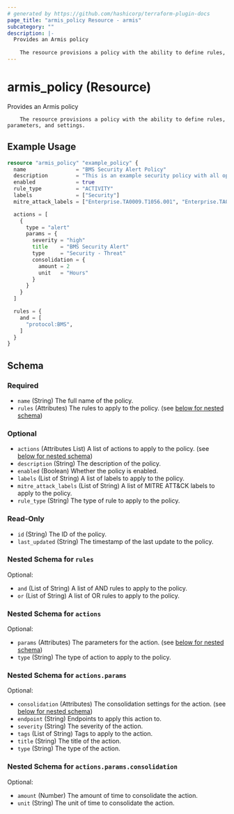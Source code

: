```yaml
---
# generated by https://github.com/hashicorp/terraform-plugin-docs
page_title: "armis_policy Resource - armis"
subcategory: ""
description: |-
  Provides an Armis policy
  
  	The resource provisions a policy with the ability to define rules, parameters, and settings.
---
```


# armis_policy (Resource)

Provides an Armis policy

		The resource provisions a policy with the ability to define rules, parameters, and settings.

## Example Usage

```terraform
resource "armis_policy" "example_policy" {
  name                = "BMS Security Alert Policy"
  description         = "This is an example security policy with all options."
  enabled             = true
  rule_type           = "ACTIVITY"
  labels              = ["Security"]
  mitre_attack_labels = ["Enterprise.TA0009.T1056.001", "Enterprise.TA0009.T1056.004"]

  actions = [
    {
      type = "alert"
      params = {
        severity = "high"
        title    = "BMS Security Alert"
        type     = "Security - Threat"
        consolidation = {
          amount = 2
          unit   = "Hours"
        }
      }
    }
  ]

  rules = {
    and = [
      "protocol:BMS",
    ]
  }
}
```

<!-- schema generated by tfplugindocs -->
## Schema

### Required

- `name` (String) The full name of the policy.
- `rules` (Attributes) The rules to apply to the policy. (see [below for nested schema](#nestedatt--rules))

### Optional

- `actions` (Attributes List) A list of actions to apply to the policy. (see [below for nested schema](#nestedatt--actions))
- `description` (String) The description of the policy.
- `enabled` (Boolean) Whether the policy is enabled.
- `labels` (List of String) A list of labels to apply to the policy.
- `mitre_attack_labels` (List of String) A list of MITRE ATT&CK labels to apply to the policy.
- `rule_type` (String) The type of rule to apply to the policy.

### Read-Only

- `id` (String) The ID of the policy.
- `last_updated` (String) The timestamp of the last update to the policy.

<a id="nestedatt--rules"></a>
### Nested Schema for `rules`

Optional:

- `and` (List of String) A list of AND rules to apply to the policy.
- `or` (List of String) A list of OR rules to apply to the policy.


<a id="nestedatt--actions"></a>
### Nested Schema for `actions`

Optional:

- `params` (Attributes) The parameters for the action. (see [below for nested schema](#nestedatt--actions--params))
- `type` (String) The type of action to apply to the policy.

<a id="nestedatt--actions--params"></a>
### Nested Schema for `actions.params`

Optional:

- `consolidation` (Attributes) The consolidation settings for the action. (see [below for nested schema](#nestedatt--actions--params--consolidation))
- `endpoint` (String) Endpoints to apply this action to.
- `severity` (String) The severity of the action.
- `tags` (List of String) Tags to apply to the action.
- `title` (String) The title of the action.
- `type` (String) The type of the action.

<a id="nestedatt--actions--params--consolidation"></a>
### Nested Schema for `actions.params.consolidation`

Optional:

- `amount` (Number) The amount of time to consolidate the action.
- `unit` (String) The unit of time to consolidate the action.
